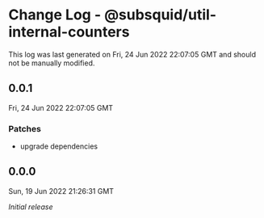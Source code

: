 # Change Log - @subsquid/util-internal-counters

This log was last generated on Fri, 24 Jun 2022 22:07:05 GMT and should not be manually modified.

## 0.0.1
Fri, 24 Jun 2022 22:07:05 GMT

### Patches

- upgrade dependencies

## 0.0.0
Sun, 19 Jun 2022 21:26:31 GMT

_Initial release_

